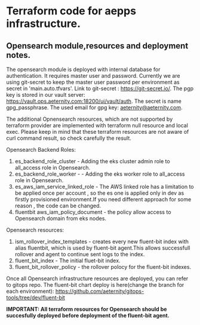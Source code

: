 # Terraform code for aepps infrastructure.

## Opensearch module,resources and deployment notes.

The opensearch module is deployed with internal database for authentication.
It requires master user and password. 
Currently we are using git-secret to keep the master user password per environment as secret in 'main.auto.tfvars'.
Link to git-secret : https://git-secret.io/.
The pgp key is stored in our vault server: https://vault.ops.aeternity.com:18200/ui/vault/auth.
The secret is name gpg_passphrase.
The used email for gpg key: aeternity@aeternity.com.

The additional Opnensearch resources, which are not supported by terraform provider are implemented with terraform null resource and local exec.
Please keep in mind that these terraform resources are not aware of curl command result, so check carefully the result.

Opensearch Backend Roles: 

1. es_backend_role_cluster - Adding the eks cluster admin role to all_access role in Opensearch.
2. es_backend_role_worker - - Adding the eks worker role to all_access role in Opensearch.
3. es_aws_iam_service_linked_role - The AWS linked role has a limitation to be applied once per account , so the es one is applied only in dev as firstly provisioned environment.If you need different approach for some reason , the code can be changed.
4. fluentbit aws_iam_policy_document - the policy allow access to Opensearch domain from eks nodes.

Opensearch resources:

1. ism_rollover_index_templates - creates every new fluent-bit index with alias fluentbit, which is used by fluent-bit agent.This allows successfull rollover and agent to continue sent logs to the index.
2. fluent_bit_index - The initial fluet-bit index.
3. fluent_bit_rollover_policy - the rollover polocy for the fluent-bit indexes. 

Once all Opensearch infrastructure resources are deployed, you can refer to gitops repo.
The fluent-bit chart deploy is here(change the branch for each environment): https://github.com/aeternity/gitops-tools/tree/dev/fluent-bit

**IMPORTANT: All terraform resources for Opensearch should be succesfully deployed before deployment of the fluent-bit agent.**
